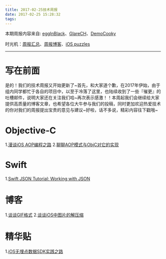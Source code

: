 ```yaml
---
title: 2017-02-25技术周报
date: 2017-02-25 15:28:32
tags: 
---
```


本期周报内容来自: [eggInBlack](https://github.com/orgs/BaiduHiDeviOS/people/eggInBlack)、[GlareCH](https://github.com/glarech)、[DemoCooky](https://github.com/DemoCooky)

时光机：[周报汇总](https://github.com/BaiduHiDeviOS/iOS-Tech-Weekly)、[周报博客](http://baiduhidevios.github.io/)、[iOS puzzles](https://github.com/BaiduHiDeviOS/iOS-puzzles)

---

# 写在前面

是的！我们的技术周报又开始更新了~首先，和大家道个歉，在2017年伊始，由于组内同学都忙于各自的项目中，以至于冷落了这里，也陆续收到了一些『催更』的吐槽邮件，说明大家还在关注我们哈~再次表示感激！！本周起我们会继续给大家提供高质量的博客文章，也希望各位大牛参与我们的投稿，同时更加欢迎热爱技术的你对我们的周报提出宝贵的意见与建议~好啦，话不多说，精彩内容往下戳哦~


# Objective-C

1.[漫谈iOS AOP编程之路](http://www.jianshu.com/p/addd4eac54ed)
2.[聊聊AOP模式与ObjC对它的实现](http://mp.weixin.qq.com/s?__biz=MzA3ODkzOTQ2NA==&mid=2651911406&idx=1&sn=c047d58f4e1bf7c37fa24d32d82e1143&chksm=845f40c9b328c9df7d53e03fb5127248a5ab536000cc2365d86207b3e33d23e4c2d2dee708c2&scene=21#wechat_redirect)

# Swift

1.[Swift JSON Tutorial: Working with JSON](https://www.raywenderlich.com/150322/swift-json-tutorial-2)

# 博客

1.[谈谈GIF格式](https://zhuanlan.zhihu.com/p/22590949?utm_source=tuicool&utm_medium=referral)
2.[谈谈iOS中图片的解压缩](http://blog.leichunfeng.com/blog/2017/02/20/talking-about-the-decompression-of-the-image-in-ios/#jtss-tsina)

# 精华贴

1.[iOS无埋点数据SDK实践之路](http://www.jianshu.com/p/69ce01e15042)





